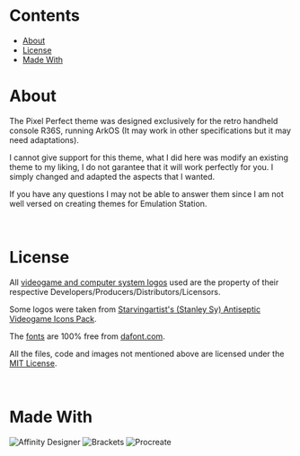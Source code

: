 # Contents

- [About](#about)
- [License](#license)
- [Made With](#made-with)


# About
The Pixel Perfect theme was designed exclusively for the retro handheld console R36S, running ArkOS (It may work in other specifications but it may need adaptations). 

I cannot give support for this theme, what I did here was modify an existing theme to my liking, I do not garantee that it will work perfectly for you. I simply changed and adapted the aspects that I wanted. 

If you have any questions I may not be able to answer them since I am not well versed on creating themes for Emulation Station.

<br>

# License

All [videogame and computer system logos](./assets/logos/) used are the property of their respective Developers/Producers/Distributors/Licensors.

Some logos were taken from [Starvingartist's (Stanley Sy) Antiseptic Videogame Icons Pack](https://iconarchive.com/show/antiseptic-videogame-icons-by-starvingartist.html#google_vignette). 

The [fonts](./assets/fonts/) are 100% free from [dafont.com](www.dafont.com).

All the files, code and images not mentioned above are licensed under the [MIT License](./LICENSE).

<br>

# Made With

![Affinity Designer](https://affinity.serif.com/en-gb/designer)
![Brackets](https://brackets.io/)
![Procreate](https://procreate.com/)